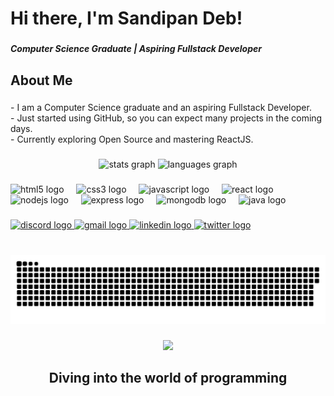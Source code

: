 <h1 align="left">Hi there, I'm Sandipan Deb!</h1>

###

<h5 align="left">Computer Science Graduate | Aspiring Fullstack Developer</h5>

###

<h2 align="left">About Me</h2>

###

<p align="left">- I am a Computer Science graduate and an aspiring Fullstack Developer.<br>- Just started using GitHub, so you can expect many projects in the coming days.<br>- Currently exploring Open Source and mastering ReactJS.</p>

###

<p align="left"></p>

###

<div align="center">
  <img src="https://github-readme-stats.vercel.app/api?username=H0AX3N&hide_title=false&hide_rank=false&show_icons=true&include_all_commits=true&count_private=true&disable_animations=false&theme=dracula&locale=en&hide_border=false" height="150" alt="stats graph"  />
  <img src="https://github-readme-stats.vercel.app/api/top-langs?username=H0AX3N&locale=en&hide_title=false&layout=compact&card_width=320&langs_count=5&theme=github_dark&hide_border=false" height="150" alt="languages graph"  />
</div>

###

<div align="left">
  <img src="https://cdn.jsdelivr.net/gh/devicons/devicon/icons/html5/html5-original.svg" height="30" alt="html5 logo"  />
  <img width="12" />
  <img src="https://cdn.jsdelivr.net/gh/devicons/devicon/icons/css3/css3-original.svg" height="30" alt="css3 logo"  />
  <img width="12" />
  <img src="https://cdn.jsdelivr.net/gh/devicons/devicon/icons/javascript/javascript-original.svg" height="30" alt="javascript logo"  />
  <img width="12" />
  <img src="https://cdn.jsdelivr.net/gh/devicons/devicon/icons/react/react-original.svg" height="30" alt="react logo"  />
  <img width="12" />
  <img src="https://cdn.jsdelivr.net/gh/devicons/devicon/icons/nodejs/nodejs-original.svg" height="30" alt="nodejs logo"  />
  <img width="12" />
  <img src="https://cdn.jsdelivr.net/gh/devicons/devicon/icons/express/express-original.svg" height="30" alt="express logo"  />
  <img width="12" />
  <img src="https://cdn.jsdelivr.net/gh/devicons/devicon/icons/mongodb/mongodb-original.svg" height="30" alt="mongodb logo"  />
  <img width="12" />
  <img src="https://cdn.jsdelivr.net/gh/devicons/devicon/icons/java/java-original.svg" height="30" alt="java logo"  />
</div>

###

<div align="left">
  <a href="HoaxeN#6282" target="_blank">
    <img src="https://img.shields.io/static/v1?message=Discord&logo=discord&label=&color=7289DA&logoColor=white&labelColor=&style=for-the-badge" height="35" alt="discord logo"  />
  </a>
  <a href="sandipandeb1310@gmail.com" target="_blank">
    <img src="https://img.shields.io/static/v1?message=Gmail&logo=gmail&label=&color=D14836&logoColor=white&labelColor=&style=for-the-badge" height="35" alt="gmail logo"  />
  </a>
  <a href="https://www.linkedin.com/in/sandipan-deb-052832190/" target="_blank">
    <img src="https://img.shields.io/static/v1?message=LinkedIn&logo=linkedin&label=&color=0077B5&logoColor=white&labelColor=&style=for-the-badge" height="35" alt="linkedin logo"  />
  </a>
  <a href="https://x.com/SandipanDeb1310" target="_blank">
    <img src="https://img.shields.io/static/v1?message=Twitter&logo=twitter&label=&color=1DA1F2&logoColor=white&labelColor=&style=for-the-badge" height="35" alt="twitter logo"  />
  </a>
</div>

###

<br clear="both">

<picture>
  <source media="(prefers-color-scheme: dark)" srcset="https://raw.githubusercontent.com/H0AX3N/tobiasmeyhoefer/output/github-snake-dark.svg" />
  <source media="(prefers-color-scheme: light)" srcset="https://raw.githubusercontent.com/H0AX3N/tobiasmeyhoefer/output/github-snake.svg" />
  <img alt="github-snake" src="https://raw.githubusercontent.com/H0AX3N/H0AX3N/output/github-snake.svg" />
</picture>
<!-- <img src="https://raw.githubusercontent.com/H0AX3N/H0AX3N/output/snake.svg" alt="Snake animation" /> -->

###

<div align="center">
  <img height="390" src="https://media4.giphy.com/media/v1.Y2lkPTc5MGI3NjExMmh0a3g1aWYzMzhxMGZlaW00bGtuZjRmaGs3NXc2cXoxcGQya3VyMSZlcD12MV9pbnRlcm5hbF9naWZfYnlfaWQmY3Q9Zw/fbHqxBmYngB1U9GTt9/giphy.gif"  />
</div>

###

<h2 align="center">Diving into the world of programming</h2>

###


